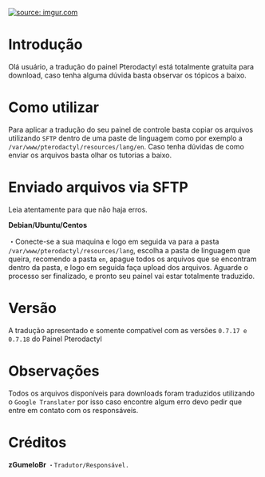 <a href="https://imgur.com/iGrxpFq"><img src="https://i.imgur.com/iGrxpFq.png" title="source: imgur.com" /></a>
# Introdução
Olá usuário, a tradução do painel Pterodactyl está totalmente gratuita para download, caso tenha alguma dúvida basta observar os tópicos a baixo.

# Como utilizar
Para aplicar a tradução do seu painel de controle basta copiar os arquivos utilizando ```SFTP``` dentro de uma paste de linguagem como por exemplo a ```/var/www/pterodactyl/resources/lang/en```. Caso tenha dúvidas de como enviar os arquivos basta olhar os tutorias a baixo.

# Enviado arquivos via SFTP
Leia atentamente para que não haja erros.

**Debian/Ubuntu/Centos**

・Conecte-se a sua maquina e logo em seguida va para a pasta ```/var/www/pterodactyl/resources/lang```, escolha a pasta de linguagem que queira, recomendo a pasta ``en``, apague todos os arquivos que se encontram dentro da pasta, e logo em seguida faça upload dos arquivos. Aguarde o processo ser finalizado, e pronto seu painel vai estar totalmente traduzido.

# Versão
A tradução apresentado e somente compatível com as versões ```0.7.17 e 0.7.18``` do Painel Pterodactyl

# Observações
Todos os arquivos disponíveis para downloads foram traduzidos utilizando o ```Google Translater``` por isso caso encontre algum erro devo pedir que entre em contato com os responsáveis.

# Créditos

**zGumeloBr**
```・Tradutor/Responsável.```

